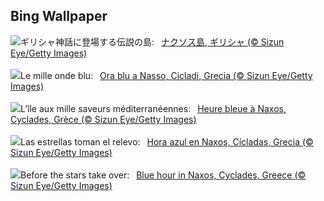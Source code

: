 ## Bing Wallpaper
![](https://www.bing.com/th?id=OHR.BlueNaxos_JA-JP3919761085_UHD.jpg&w=1000)ギリシャ神話に登場する伝説の島:&nbsp;&ensp;[ナクソス島, ギリシャ (© Sizun Eye/Getty Images)](https://www.bing.com/th?id=OHR.BlueNaxos_JA-JP3919761085_UHD.jpg)
<br><br/>
![](https://www.bing.com/th?id=OHR.BlueNaxos_IT-IT4796672311_UHD.jpg&w=1000)Le mille onde blu:&nbsp;&ensp;[Ora blu a Nasso, Cicladi, Grecia (© Sizun Eye/Getty Images)](https://www.bing.com/th?id=OHR.BlueNaxos_IT-IT4796672311_UHD.jpg)
<br><br/>
![](https://www.bing.com/th?id=OHR.BlueNaxos_FR-FR7466920458_UHD.jpg&w=1000)L’île aux mille saveurs méditerranéennes:&nbsp;&ensp;[Heure bleue à Naxos, Cyclades, Grèce (© Sizun Eye/Getty Images)](https://www.bing.com/th?id=OHR.BlueNaxos_FR-FR7466920458_UHD.jpg)
<br><br/>
![](https://www.bing.com/th?id=OHR.BlueNaxos_ES-ES9345555190_UHD.jpg&w=1000)Las estrellas toman el relevo:&nbsp;&ensp;[Hora azul en Naxos, Cícladas, Grecia (© Sizun Eye/Getty Images)](https://www.bing.com/th?id=OHR.BlueNaxos_ES-ES9345555190_UHD.jpg)
<br><br/>
![](https://www.bing.com/th?id=OHR.BlueNaxos_EN-GB4555979110_UHD.jpg&w=1000)Before the stars take over:&nbsp;&ensp;[Blue hour in Naxos, Cyclades, Greece (© Sizun Eye/Getty Images)](https://www.bing.com/th?id=OHR.BlueNaxos_EN-GB4555979110_UHD.jpg)
<br><br/>
